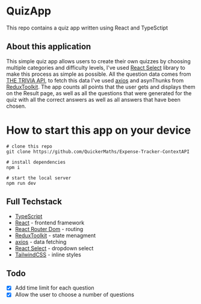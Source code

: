 # QuizApp

This repo contains a quiz app written using React and TypeSctipt

## About this application

This simple quiz app allows users to create their own quizzes by choosing multiple categories and difficulty levels, I've used [React Select](https://react-select.com/home) library to make this process
as simple as possible. All the question data comes from [THE TRIVIA API](https://the-trivia-api.com/), to fetch this data I've used [axios](https://axios-http.com/docs/intro) and asynThunks 
from [ReduxToolkit](https://redux-toolkit.js.org/). The app counts all points that the user gets and displays them on the Result page, as well as all the questions that were generated for the quiz with all the 
correct answers as well as all answers that have been chosen.

# How to start this app on your device 

```
# clone this repo 
git clone https://github.com/QuickerMaths/Expense-Tracker-ContextAPI

# install dependencies 
npm i

# start the local server 
npm run dev
```

## Full Techstack

* [TypeScript](https://www.typescriptlang.org/)
* [React](https://react.dev/) - frontend framework
* [React Router Dom](https://reactrouter.com/en/main) - routing
* [ReduxToolkit](https://redux-toolkit.js.org/) - state menagment
* [axios](https://axios-http.com/docs/intro) - data fetching
* [React Select](https://react-select.com/home) - dropdown select
* [TailwindCSS](https://tailwindcss.com/) - inline styles 

## Todo

- [x] Add time limit for each question 
- [x] Allow the user to choose a number of questions
